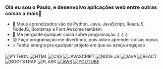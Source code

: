### Olá eu sou o Paulo, e desenvolvo aplicações web entre outras coisas a mais👋


- 🌱 Meus aprendizados vão de Python, Java, JavaScript, ReactJS, NodeJS, Bootstrap e Font Awsome também
- 💬 Me pergunte qualquer coisa sobre programação :) :) :)
- 😄 Faço programação me divertindo, pois adoro aprender coisas novas
- ⚡ Tenho energia pra qualquer projeto em que eu esteja engajado

![PYTHON](https://img.shields.io/badge/Python-3776AB?style=for-the-badge&logo=python&logoColor=white)
![HTML](https://img.shields.io/badge/HTML-239120?style=for-the-badge&logo=html5&logoColor=white)
![CSS](https://img.shields.io/badge/CSS-239120?&style=for-the-badge&logo=css3&logoColor=white)
![JAVASCRIPT](https://img.shields.io/badge/JavaScript-323330?style=for-the-badge&logo=javascript&logoColor=F7DF1E)
![NODE JS](https://img.shields.io/badge/Node.js-43853D?style=for-the-badge&logo=node.js&logoColor=white)
![JAVA](https://img.shields.io/badge/Java-ED8B00?style=for-the-badge&logo=openjdk&logoColor=white)
![REACT](https://img.shields.io/badge/React-20232A?style=for-the-badge&logo=react&logoColor=61DAFB)
![BOOTSTRAP](https://img.shields.io/badge/Bootstrap-563D7C?style=for-the-badge&logo=bootstrap&logoColor=white)
![FLASK](https://img.shields.io/badge/Flask-000000?style=for-the-badge&logo=flask&logoColor=white)
[![AWS](https://img.shields.io/badge/Amazon_AWS-232F3E?style=for-the-badge&logo=amazon-aws&logoColor=white)](https://www.credly.com/badges/cb190959-a9f5-4fd7-9ac9-3878a52e907d)
[![YOUTUBE](https://img.shields.io/badge/YouTube-FF0000?style=for-the-badge&logo=youtube&logoColor=white)](https://www.youtube.com/channel/UC4KeifHj1wNbChFOzUjPOGw)


